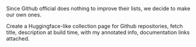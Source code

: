 Since Github official does nothing to improve their lists, we decide to make our own ones.

Create a Huggingface-like collection page for Github repositories, fetch title, description at build time, with my annotated info, documentation links attached.